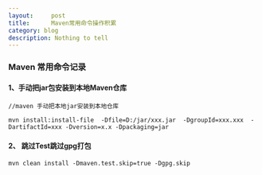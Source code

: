 ```yaml
---
layout:     post
title:      Maven常用命令操作积累
category: blog
description: Nothing to tell
---
```



### Maven 常用命令记录

#### 1、手动把jar包安装到本地Maven仓库

```
//maven 手动把本地jar安装到本地仓库

mvn install:install-file  -Dfile=D:/jar/xxx.jar  -DgroupId=xxx.xxx  -DartifactId=xxx -Dversion=x.x -Dpackaging=jar

```

#### 2、 跳过Test跳过gpg打包

```
mvn clean install -Dmaven.test.skip=true -Dgpg.skip
```